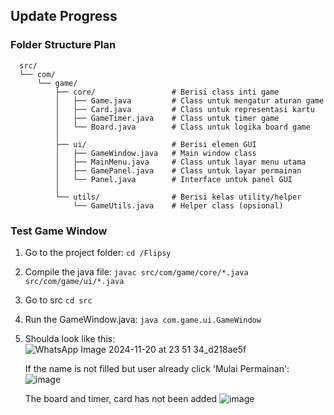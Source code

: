 ## Update Progress
### Folder Structure Plan
```
  src/
  └── com/
      └── game/
          ├── core/                 # Berisi class inti game
          │   ├── Game.java         # Class untuk mengatur aturan game
          │   ├── Card.java         # Class untuk representasi kartu
          │   ├── GameTimer.java    # Class untuk timer game
          │   └── Board.java        # Class untuk logika board game
          │
          ├── ui/                   # Berisi elemen GUI
          │   ├── GameWindow.java   # Main window class
          │   ├── MainMenu.java     # Class untuk layar menu utama
          │   ├── GamePanel.java    # Class untuk layar permainan
          │   └── Panel.java        # Interface untuk panel GUI
          │
          └── utils/                # Berisi kelas utility/helper
              └── GameUtils.java    # Helper class (opsional)
```


### Test Game Window
1. Go to the project folder: `cd /Flipsy`
2. Compile the java file: `javac src/com/game/core/*.java src/com/game/ui/*.java`
3. Go to src `cd src`
4. Run the GameWindow.java:  `java com.game.ui.GameWindow`
5. Shoulda look like this:
   ![WhatsApp Image 2024-11-20 at 23 51 34_d218ae5f](https://github.com/user-attachments/assets/02201457-8010-4069-9261-0ffda2f36dd3)

   If the name is not filled but user already click 'Mulai Permainan':
   ![image](https://github.com/user-attachments/assets/81400cda-2688-4941-ad20-8afd89fac385)

   The board and timer, card has not been added
   ![image](https://github.com/user-attachments/assets/2f7faf37-cb4c-45de-b907-cb0ca7170857)





